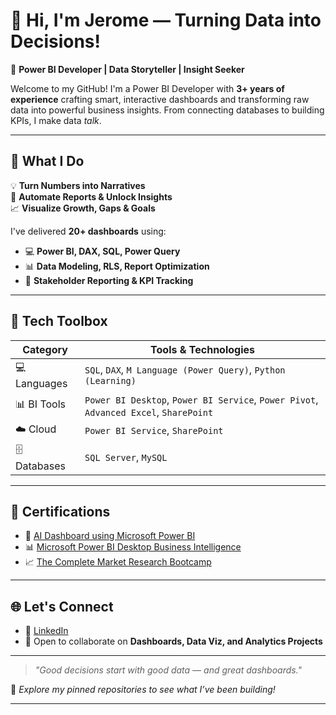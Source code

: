 # 👋 Hi, I'm Jerome — Turning Data into Decisions!

🎯 **Power BI Developer | Data Storyteller | Insight Seeker**

Welcome to my GitHub! I'm a Power BI Developer with **3+ years of experience** crafting smart, interactive dashboards and transforming raw data into powerful business insights. From connecting databases to building KPIs, I make data *talk*.

---

## 🚀 What I Do

💡 **Turn Numbers into Narratives**  
🔧 **Automate Reports & Unlock Insights**  
📈 **Visualize Growth, Gaps & Goals**  

I've delivered **20+ dashboards** using:

- 💻 **Power BI, DAX, SQL, Power Query**
- 📊 **Data Modeling, RLS, Report Optimization**
- 📎 **Stakeholder Reporting & KPI Tracking**

---

## 🧠 Tech Toolbox

| Category       | Tools & Technologies                                                                 |
|----------------|----------------------------------------------------------------------------------------|
| 💻 Languages   | `SQL`, `DAX`, `M Language (Power Query)`, `Python (Learning)`                         |
| 📊 BI Tools    | `Power BI Desktop`, `Power BI Service`, `Power Pivot`, `Advanced Excel`, `SharePoint` |
| ☁️ Cloud       | `Power BI Service`, `SharePoint`                                                      |
| 🗄️ Databases   | `SQL Server`, `MySQL`                                                                 |

---

## 📜 Certifications

- 🧠 [AI Dashboard using Microsoft Power BI](https://verify.skillnation.ai/certificate?certificate_id=67a1adb602aa829da05bd592)
- 📊 [Microsoft Power BI Desktop Business Intelligence](https://www.udemy.com/certificate/UC-ebf57f7c-c1b0-4d59-b5d0-21d758eb2743/)
- 📈 [The Complete Market Research Bootcamp](https://www.udemy.com/certificate/UC-fe38fa73-3fe4-4029-81be-d5f660741ebd/)

---

## 🌐 Let's Connect

- 🔗 [LinkedIn](https://www.linkedin.com/in/arokia-jerome-d-25a183173/)
- 🤝 Open to collaborate on **Dashboards, Data Viz, and Analytics Projects**

---

> *"Good decisions start with good data — and great dashboards."*

📌 _Explore my pinned repositories to see what I’ve been building!_

---

